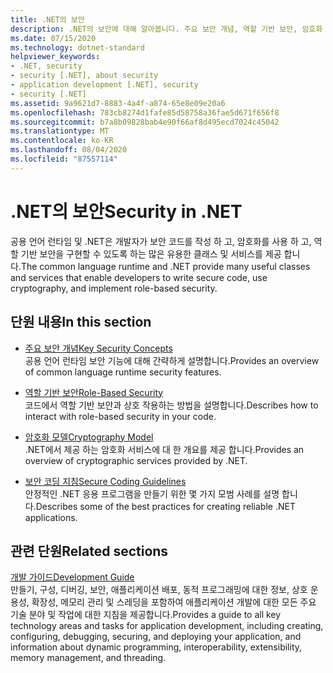 ```yaml
---
title: .NET의 보안
description: .NET의 보안에 대해 알아봅니다. 주요 보안 개념, 역할 기반 보안, 암호화 모델 및 보안 코딩 지침에 대해 설명 하는 링크를 따르세요.
ms.date: 07/15/2020
ms.technology: dotnet-standard
helpviewer_keywords:
- .NET, security
- security [.NET], about security
- application development [.NET], security
- security [.NET]
ms.assetid: 9a9621d7-8883-4a4f-a874-65e8e09e20a6
ms.openlocfilehash: 783cb8274d1fafe85d58758a36fae5d671f656f8
ms.sourcegitcommit: b7a8b09828bab4e90f66af8d495ecd7024c45042
ms.translationtype: MT
ms.contentlocale: ko-KR
ms.lasthandoff: 08/04/2020
ms.locfileid: "87557114"
---
```

# <a name="security-in-net"></a><span data-ttu-id="1e2af-104">.NET의 보안</span><span class="sxs-lookup"><span data-stu-id="1e2af-104">Security in .NET</span></span>

<span data-ttu-id="1e2af-105">공용 언어 런타임 및 .NET은 개발자가 보안 코드를 작성 하 고, 암호화를 사용 하 고, 역할 기반 보안을 구현할 수 있도록 하는 많은 유용한 클래스 및 서비스를 제공 합니다.</span><span class="sxs-lookup"><span data-stu-id="1e2af-105">The common language runtime and .NET provide many useful classes and services that enable developers to write secure code, use cryptography, and implement role-based security.</span></span>

## <a name="in-this-section"></a><span data-ttu-id="1e2af-106">단원 내용</span><span class="sxs-lookup"><span data-stu-id="1e2af-106">In this section</span></span>

- [<span data-ttu-id="1e2af-107">주요 보안 개념</span><span class="sxs-lookup"><span data-stu-id="1e2af-107">Key Security Concepts</span></span>](key-security-concepts.md)  
<span data-ttu-id="1e2af-108">공용 언어 런타임 보안 기능에 대해 간략하게 설명합니다.</span><span class="sxs-lookup"><span data-stu-id="1e2af-108">Provides an overview of common language runtime security features.</span></span>

- [<span data-ttu-id="1e2af-109">역할 기반 보안</span><span class="sxs-lookup"><span data-stu-id="1e2af-109">Role-Based Security</span></span>](role-based-security.md)  
<span data-ttu-id="1e2af-110">코드에서 역할 기반 보안과 상호 작용하는 방법을 설명합니다.</span><span class="sxs-lookup"><span data-stu-id="1e2af-110">Describes how to interact with role-based security in your code.</span></span>

- [<span data-ttu-id="1e2af-111">암호화 모델</span><span class="sxs-lookup"><span data-stu-id="1e2af-111">Cryptography Model</span></span>](cryptography-model.md)  
<span data-ttu-id="1e2af-112">.NET에서 제공 하는 암호화 서비스에 대 한 개요를 제공 합니다.</span><span class="sxs-lookup"><span data-stu-id="1e2af-112">Provides an overview of cryptographic services provided by .NET.</span></span>

- [<span data-ttu-id="1e2af-113">보안 코딩 지침</span><span class="sxs-lookup"><span data-stu-id="1e2af-113">Secure Coding Guidelines</span></span>](secure-coding-guidelines.md)  
<span data-ttu-id="1e2af-114">안정적인 .NET 응용 프로그램을 만들기 위한 몇 가지 모범 사례를 설명 합니다.</span><span class="sxs-lookup"><span data-stu-id="1e2af-114">Describes some of the best practices for creating reliable .NET applications.</span></span>

## <a name="related-sections"></a><span data-ttu-id="1e2af-115">관련 단원</span><span class="sxs-lookup"><span data-stu-id="1e2af-115">Related sections</span></span>

[<span data-ttu-id="1e2af-116">개발 가이드</span><span class="sxs-lookup"><span data-stu-id="1e2af-116">Development Guide</span></span>](../../framework/development-guide.md)  
<span data-ttu-id="1e2af-117">만들기, 구성, 디버깅, 보안, 애플리케이션 배포, 동적 프로그래밍에 대한 정보, 상호 운용성, 확장성, 메모리 관리 및 스레딩을 포함하여 애플리케이션 개발에 대한 모든 주요 기술 분야 및 작업에 대한 지침을 제공합니다.</span><span class="sxs-lookup"><span data-stu-id="1e2af-117">Provides a guide to all key technology areas and tasks for application development, including creating, configuring, debugging, securing, and deploying your application, and information about dynamic programming, interoperability, extensibility, memory management, and threading.</span></span>
